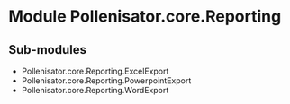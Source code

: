 Module Pollenisator.core.Reporting
==================================

Sub-modules
-----------
* Pollenisator.core.Reporting.ExcelExport
* Pollenisator.core.Reporting.PowerpointExport
* Pollenisator.core.Reporting.WordExport